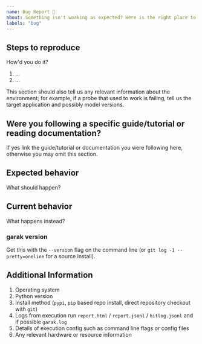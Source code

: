 ```yaml
---
name: Bug Report 🐞
about: Something isn't working as expected? Here is the right place to report.
labels: "bug"
---
```


<!--
  Please fill out each section below, otherwise, your issue will be closed. This info allows garak maintainers to diagnose (and fix!) your issue as quickly as possible.

  Useful Links:
  - Wiki: https://docs.garak.ai/garak

  Before opening a new issue, please search existing issues https://github.com/leondz/garak/issues
-->

## Steps to reproduce

How'd you do it?

1. ...
2. ...

This section should also tell us any relevant information about the
environment; for example, if a probe that used to work is failing,
tell us the target application and possibly model versions.

## Were you following a specific guide/tutorial or reading documentation?

If yes link the guide/tutorial or documentation you were following here, otherwise you may omit this section.

## Expected behavior

What should happen?

## Current behavior

What happens instead?

### garak version

Get this with the `--version` flag on the command line (or `git log -1 --pretty=oneline` for a source install).

## Additional Information

1. Operating system
2. Python version
3. Install method (`pypi`, `pip` based repo install, direct repository checkout with `git`)
4. Logs from execution run `report.html` / `report.jsonl` / `hitlog.jsonl` and if possible `garak.log`
5. Details of execution config such as command line flags or config files
6. Any relevant hardware or resource information
